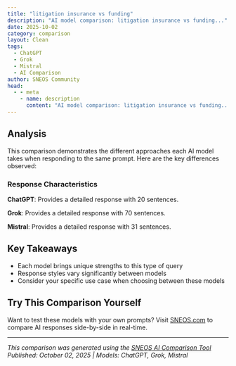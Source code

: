 ```yaml
---
title: "litigation insurance vs funding"
description: "AI model comparison: litigation insurance vs funding..."
date: 2025-10-02
category: comparison
layout: Clean
tags:
  - ChatGPT
  - Grok
  - Mistral
  - AI Comparison
author: SNEOS Community
head:
  - - meta
    - name: description
      content: "AI model comparison: litigation insurance vs funding..."
---
```


<ChatComparison
  title="litigation insurance vs funding"
  prompt="litigation insurance vs funding"
  :responses='{"ChatGPT": "Certainly! Here\u0027s a comparison between **litigation insurance** and **litigation funding**, two different financial products related to legal cases:\n\n### Litigation Insurance\n- **Definition**: Litigation insurance (also called legal expense insurance or after-the-event (ATE) insurance) is a type of insurance policy that covers the legal costs associated with a lawsuit. It can protect either the claimant or the defendant.\n- **Purpose**: To mitigate the financial risk of legal expenses, including lawyer fees, court fees, and possibly the opponent\u0027s costs if you lose.\n- **When Used**: Often purchased before or during litigation to protect against adverse cost orders or to cover unforeseen legal expenses.\n- **Who Pays**: The insured party pays premiums to the insurance company. If the case is lost, the insurance pays the costs covered under the policy.\n- **Benefit**: Reduces financial risk and provides certainty about potential legal costs. Can help individuals and businesses proceed with claims without fear of overwhelming expenses.\n- **Examples**: A small business buys ATE insurance to protect against losing a contract dispute.\n\n### Litigation Funding\n- **Definition**: Litigation funding (also called legal financing or third-party funding) involves a third party providing money to a claimant or plaintiff to cover legal costs and living expenses during litigation in return for a share of any financial recovery (settlement or judgment).\n- **Purpose**: To provide capital to litigants who cannot afford or do not want to pay upfront legal costs.\n- **When Used**: Used especially in lengthy or expensive cases where the claimant lacks sufficient funds to pursue the litigation on their own.\n- **Who Pays**: The funder pays the legal costs upfront. If the case is successful, the funder receives a pre-agreed portion of the settlement or judgment. If the case is lost, the funder usually loses the money.\n- **Benefit**: Enables access to justice for claimants without large financial resources. The funder assumes the risk of loss.\n- **Examples**: An individual with a personal injury claim receives funding to cover legal fees and is repaid from the damage award.\n\n---\n\n### Key Differences\n| Aspect | Litigation Insurance | Litigation Funding |\n|----------------------|-------------------------------------------|-------------------------------------------|\n| Nature | Insurance policy covering legal costs | Financing/legal cost advance by third party |\n| Payment Model | Premiums paid regardless of case outcome | Repayment only if case is won |\n| Risk Bearer | Insurance company | Funder (investor) |\n| Use Case | Protects against adverse cost orders or unforeseen expenses | Enables funding for litigants unable to afford costs |\n| Cost Impact | Premiums usually non-refundable | No cost if case lost; share of recovery if won |\n| Beneficiary | Policyholder/insured | Claimant receiving funds |\n\nIf you\u0027d like, I can provide more detailed examples or discuss the pros and cons of each option!", "Grok": "Litigation insurance and litigation funding are two distinct financial tools used to manage the risks and costs associated with legal disputes. While they share the common goal of mitigating financial burdens in legal proceedings, they operate in fundamentally different ways. Here\u0027s a detailed comparison to clarify the differences and similarities:\n\n---\n\n### **1. Litigation Insurance**\nLitigation insurance, also known as **legal expense insurance** or **adverse cost insurance**, is a type of insurance policy designed to protect individuals or businesses from the financial risks of litigation. It typically covers legal costs, such as attorney fees, court fees, or adverse costs (costs awarded to the opposing party if you lose the case).\n\n#### **Key Features:**\n- **Purpose:** To provide financial protection against the costs of legal disputes, either as a plaintiff or defendant.\n- **Coverage:** Policies may cover legal fees, court costs, and sometimes damages or settlements (depending on the policy).\n- **Types:**\n - **Before-the-Event (BTE) Insurance:** Purchased before any legal dispute arises, often as part of broader insurance packages (e.g., home or business insurance).\n - **After-the-Event (ATE) Insurance:** Purchased after a legal dispute has started, often to cover the risk of losing and having to pay the opponent\u2019s costs.\n- **Premiums:** Policyholders pay a regular premium for coverage, or a one-time premium for ATE insurance.\n- **Risk Management:** The insurer assumes the financial risk of litigation costs (up to the policy limit).\n- **Control:** The policyholder (or their lawyer) generally retains control over the litigation strategy, though insurers may have some input or require approval for certain decisions.\n\n#### **Advantages:**\n- Reduces financial uncertainty by covering legal costs if a dispute arises.\n- Encourages access to justice by alleviating fear of high legal expenses.\n- Often more predictable costs compared to funding arrangements.\n\n#### **Disadvantages:**\n- Coverage may be limited to specific types of disputes or capped at a certain amount.\n- Premiums can be expensive, especially for ATE insurance.\n- May not cover all costs (e.g., damages beyond policy limits).\n\n#### **Best Suited For:**\n- Individuals or businesses seeking to proactively mitigate the risk of legal costs.\n- Cases where the policyholder wants to retain control over the litigation process.\n\n---\n\n### **2. Litigation Funding**\nLitigation funding, also known as **third-party funding**, involves a third-party financer (often a specialized litigation funding company or investor) providing financial support for a legal case in exchange for a portion of the proceeds if the case is successful. If the case is lost, the funder typically bears the loss and does not recover their investment.\n\n#### **Key Features:**\n- **Purpose:** To provide capital to fund legal fees and related costs for plaintiffs (or sometimes defendants) who cannot afford to pursue litigation on their own.\n- **Arrangement:** The funder covers costs such as attorney fees, expert witnesses, and court fees. In return, they receive a share of the damages or settlement if the case succeeds (often 20-40% of the award or a multiple of their investment).\n- **Risk:** The funder assumes the financial risk; if the case loses, the plaintiff typically owes nothing (non-recourse funding).\n- **Evaluation:** Funders conduct thorough due diligence to assess the likelihood of success before investing in a case.\n- **Control:** Funders often have some influence over litigation strategy or settlement decisions, though this varies by agreement.\n\n#### **Advantages:**\n- Enables access to justice for individuals or entities with limited financial resources.\n- Non-recourse nature means no repayment if the case is lost.\n- Funders often bring expertise and strategic input to maximize the chances of success.\n\n#### **Disadvantages:**\n- Funders take a significant portion of the winnings, reducing the plaintiff\u2019s net recovery.\n- Potential loss of control over the case, as funders may push for settlements or other decisions to protect their investment.\n- May not be available for all types of cases; funders typically focus on high-value claims with strong chances of success.\n\n#### **Best Suited For:**\n- High-value cases (e.g., commercial litigation, class actions, intellectual property disputes) with a strong likelihood of success.\n- Plaintiffs who lack the financial resources to pursue litigation independently.\n\n---\n\n### **Key Differences Between Litigation Insurance and Funding**\n| **Aspect** | **Litigation Insurance** | **Litigation Funding** |\n|--------------------------|-----------------------------------------------------|-------------------------------------------------|\n| **Nature** | Protective financial product (insurance policy). | Investment by a third party in a legal claim. |\n| **Cost to Policyholder** | Premiums (paid upfront or periodically). | No upfront cost; funder takes a share of proceeds if successful. |\n| **Risk** | Insurer bears the cost of covered expenses. | Funder bears the risk; no repayment if case is lost. |\n| **Return for Provider** | Premiums paid by policyholder. | Percentage of damages or settlement if case wins. |\n| **Control Over Case** | Policyholder retains most control (with some insurer input). | Funder may have significant influence over strategy or settlement. |\n| **Availability** | Broadly available for various disputes (depending on policy). | Typically for high-value, high-probability cases. |\n| **Purpose** | Risk management and cost protection. | Access to justice and capital for litigation. |\n\n---\n\n### **Similarities**\n- Both aim to alleviate the financial burden of legal disputes.\n- Both can enable access to justice by reducing the economic barriers to pursuing or defending a claim.\n- Both involve third parties (insurers or funders) assuming some level of financial risk.\n\n---\n\n### **Which One to Choose?**\n- **Choose Litigation Insurance** if you are looking for proactive protection against potential legal costs, want to retain control over your case, and are willing to pay premiums for peace of mind. It\u2019s ideal for individuals or businesses with recurring legal risks or smaller disputes.\n- **Choose Litigation Funding** if you have a strong, high-value case but lack the resources to fund it yourself. It\u2019s best for plaintiffs in large commercial disputes or class actions where the potential award justifies the funder\u2019s share.\n\n---\n\n### **Conclusion**\nLitigation insurance and litigation funding serve different purposes in the legal ecosystem. Insurance is about risk mitigation and cost protection, often before a dispute arises, while funding is an investment model focused on enabling specific cases with high potential returns. Understanding the nature of your legal needs, the value of the case, and your financial situation will guide the decision on which tool (or combination of tools) is most appropriate. In some instances, both can be used together\u2014for example, using funding to pursue a case and insurance to cover adverse costs. Consulting with legal and financial advisors is often recommended to navigate these options effectively.", "Mistral": "Litigation insurance and litigation funding are two different mechanisms used to manage the financial risks and costs associated with legal disputes. Here\u0027s a breakdown of each:\n\n### Litigation Insurance\nLitigation insurance, also known as After the Event (ATE) insurance, is a type of insurance policy that covers the legal costs and expenses incurred during a litigation process. Key features include:\n\n1. **Coverage**: It typically covers the costs of legal fees, expert witness fees, court fees, and other related expenses. Some policies may also cover adverse costs (the costs awarded to the other side if you lose the case).\n\n2. **Premiums**: The premium for ATE insurance is usually paid at the end of the case, and only if the case is successful. This is known as a \u0022contingent premium.\u0022\n\n3. **Risk Management**: It provides a safety net for claimants, ensuring they are not left with a large financial burden if the case does not go in their favor.\n\n4. **Eligibility**: The availability and terms of ATE insurance can vary widely depending on the jurisdiction and the specifics of the case.\n\n### Litigation Funding\nLitigation funding, also known as third-party funding, involves a third party (usually a specialized funding company) providing financial support to cover the costs of litigation in exchange for a share of the proceeds if the case is successful. Key features include:\n\n1. **Financial Support**: The funder covers the legal fees, expert witness fees, court fees, and other related expenses.\n\n2. **Risk Sharing**: The funder takes on the financial risk of the litigation. If the case is unsuccessful, the funder typically does not recover its investment.\n\n3. **Return on Investment**: If the case is successful, the funder receives a pre-agreed share of the proceeds, which can be a percentage of the damages awarded or a multiple of the amount invested.\n\n4. **Due Diligence**: Funders typically conduct a thorough due diligence process to assess the merits of the case before agreeing to fund it.\n\n5. **Eligibility**: Litigation funding is often used in high-value, complex cases where the potential recovery is substantial.\n\n### Comparison\n- **Risk Management**: Both mechanisms help manage the financial risks of litigation, but they do so in different ways. Litigation insurance provides a safety net through an insurance policy, while litigation funding involves a third party taking on the financial risk.\n\n- **Costs**: With litigation insurance, the premium is usually contingent on the outcome of the case. With litigation funding, the funder covers the costs upfront and takes a share of the proceeds if the case is successful.\n\n- **Eligibility**: Litigation insurance may be more accessible for a broader range of cases, while litigation funding is often reserved for high-value, complex cases.\n\n- **Control**: In litigation funding, the funder may have some level of control or input into the litigation process, whereas with litigation insurance, the insurer typically does not interfere with the conduct of the case.\n\nBoth options can be valuable tools for managing the financial risks of litigation, and the choice between them often depends on the specific circumstances of the case and the preferences of the parties involved."}' 
  published-date="00:10"
/>

## Analysis

This comparison demonstrates the different approaches each AI model takes when responding to the same prompt. Here are the key differences observed:

### Response Characteristics

**ChatGPT**: Provides a detailed response with 20 sentences. 

**Grok**: Provides a detailed response with 70 sentences. 

**Mistral**: Provides a detailed response with 31 sentences. 

## Key Takeaways

- Each model brings unique strengths to this type of query
- Response styles vary significantly between models
- Consider your specific use case when choosing between these models

## Try This Comparison Yourself

Want to test these models with your own prompts? Visit [SNEOS.com](https://sneos.com) to compare AI responses side-by-side in real-time.

---

*This comparison was generated using the [SNEOS AI Comparison Tool](https://sneos.com)*
*Published: October 02, 2025 | Models: ChatGPT, Grok, Mistral*
